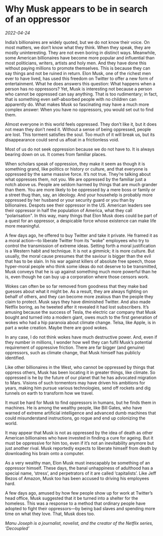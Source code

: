 # Why Musk appears to be in search of an oppressor

*2022-04-24*

India’s billionaires are widely quoted, but we do not know their voice.
On most matters, we don’t know what they think. When they speak, they
are mostly uninteresting. They are not even boring in distinct ways.
Meanwhile, some American billionaires have become more popular and
influential than most politicians, writers, artists and holy men. And
they have done this without paying millions to promote themselves. This
is because they can say things and not be ruined in return. Elon Musk,
one of the richest men ever to have lived, has used this freedom on
Twitter to offer a new form of entertainment. What he does answers this
question: What happens when a person has no oppressors? Yet, Musk is
interesting not because a person who cannot be oppressed can say
anything. That is too rudimentary; in fact, that is something even
self-absorbed people with no children can apparently do. What makes Musk
so fascinating may have a much more complex answer: When you have no
oppressors, you would set out to find them.

Almost everyone in this world feels oppressed. They don’t like it, but
it does not mean they don’t need it. Without a sense of being oppressed,
people are lost. This torment satisfies the soul. Too much of it will
break us, but its disappearance could send us afloat in a frictionless
void.

Most of us do not seek oppression because we do not have to. It is
always bearing down on us. It comes from familiar places.

When scholars speak of oppression, they make it seem as though it is
something grand, like politics or history or culture, and that everyone
is oppressed by the same massive force. It’s not true. They’re talking
about what oppresses them, not you. We are oppressed by the familiar
just a notch above us. People are seldom harmed by things that are much
grander than them. You are more likely to be oppressed by a mere boss or
family or a street thug than, say, an ideology. And your househelp is
probably more oppressed by her husband or your security guard or you
than by billionaires. Despots see their oppressor in the US. American
leaders see their oppressor in half the population of America, what they
call “polarisation". In this way, many things that Elon Musk does could
be part of a quest for an oppressor, a despicable force whose existence
can make life more meaningful.

A few days ago, he offered to buy Twitter and take it private. He framed
it as a moral action—to liberate Twitter from its “woke" employees who
try to control the transmission of extreme ideas. Setting forth a moral
justification is a Western habit and technique. It is not a gimmick; it
is more culture. But usually, the moral cause presumes that the saviour
is bigger than the evil that has to be slain. In his war against killers
of absolute free speech, those hyper-moral people who think some ideas
do not deserve to be transmitted, Musk conveys that he is up against
something much more powerful than he is, even though he can buy up a
corporation where those censors work.

Wokes can often be so far removed from goodness that they make bad
guesses about what it might be. As a result, they are always fighting on
behalf of others, and they can become more zealous than the people they
claim to protect. Musk says they have diminished Twitter. And also made
Netflix boring, as he tweeted after it revealed it had lost subscribers.
It’s amusing because the success of Tesla, the electric car company that
Musk bought and turned into a modern giant, owes much to the first
generation of wokes who had a hip paranoia about climate change. Telsa,
like Apple, is in part a woke creation. Maybe there are good wokes.

In any case, I do not think wokes have much destructive power. And, even
if they number in millions, I wonder how well they can fulfil Musk’s
potential requirement of oppressive friction. There are far bigger (and
genuine) oppressors, such as climate change, that Musk himself has
publicly identified.

Like other billionaires in the West, who cannot be oppressed by things
that oppress others, Musk has been locating it in greater things, like
climate. So oppressed is he by the future of our planet that he has
advocated migration to Mars. Visions of such tormentors may have driven
his ambitions for years, making him pursue various technologies, send
off rockets and dig tunnels on earth to transform how we travel.

It must be hard for Musk to find oppressors in humans, but he finds them
in machines. He is among the wealthy people, like Bill Gates, who have
warned of extreme artificial intelligence and advanced dumb machines
that could misunderstand instructions, go rogue and end up colonizing
the world.

It may appear that Musk is not as oppressed by the idea of death as
other American billionaires who have invested in finding a cure for
ageing. But it must be oppressive for him too, even if it’s not an
inevitability anymore but just another rival. Musk reportedly expects to
liberate himself from death by downloading his brain onto a computer.

As a very wealthy man, Elon Musk must inescapably be something of an
oppressor himself. These days, the banal unhappiness of adulthood has a
special name, ‘stress’, and perpetrators of it are called ‘capitalists’.
Like Jeff Bezos of Amazon, Musk too has been accused to driving his
employees hard.

A few days ago, amused by how few people show up for work at Twitter’s
head office, Musk suggested that it be turned into a shelter for the
homeless. This was a response to a method that ordinary people have
adopted to fight their oppressors—by being bad slaves and spending more
time on what they love. That, Musk does too.

*Manu Joseph is a journalist, novelist, and the creator of the Netflix
series, ‘Decoupled’*
